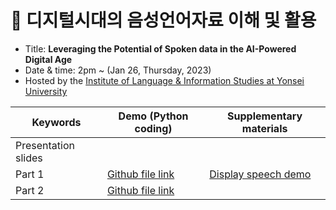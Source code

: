 # 🌱 디지털시대의 음성언어자료 이해 및 활용

- Title: **Leveraging the Potential of Spoken data in the AI-Powered Digital Age**
- Date & time: 2pm ~ (Jan 26, Thursday, 2023)
- Hosted by the [Institute of Language & Information Studies at Yonsei University](https://ilis2.yonsei.ac.kr/ilis/index.do)

<Presentation materail>
  
|Keywords|Demo (Python coding)|Supplementary materials|
|--|--|--|
|Presentation slides| | |
|Part 1| [Github file link](https://github.com/MK316/workshops/blob/133af556f3f28930a4bf59ea5f6962465c3515fd/20230126_yonsei/ILIS_139th_Part1.ipynb)| [Display speech demo](https://github.com/MK316/workshops/blob/main/20230126_yonsei/display_speech.ipynb)|
|Part 2|[Github file link](https://github.com/MK316/workshops/blob/133af556f3f28930a4bf59ea5f6962465c3515fd/20230126_yonsei/ILIS_139th_Part2.ipynb)||

